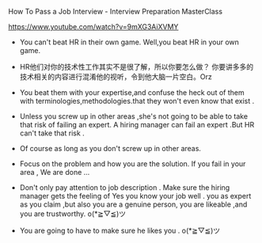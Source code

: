 
How To Pass a Job Interview - Interview Preparation MasterClass 

https://www.youtube.com/watch?v=9mXG3AiXVMY



- You can't beat HR in their own game.  Well,you beat HR in your own game.

- HR他们对你的技术性工作其实不是很了解，所以你要怎么做？ 你要讲多多的技术相关的内容进行混淆他的视听，令到他大脑一片空白。Orz

- You beat them with your expertise,and confuse the heck out of them with terminologies,methodologies.that they won't even know that exist .

- Unless you screw up in other areas ,she's not going to be able to take that risk of failing an expert.   A hiring manager can fail an expert .But HR can't take that risk . 

- Of course as long as you don't screw up in other areas.

-  Focus on the problem and how you are the solution. If you fail in your area , We are done ...

- Don't only pay attention to job description . Make sure the hiring manager gets the feeling of Yes you know your job well . you as expert as you claim ,but also you are a genuine person, you are likeable ,and you are trustworthy.  o(*≧▽≦)ツ 

-  You are going to have to make sure he likes you .  o(*≧▽≦)ツ 
